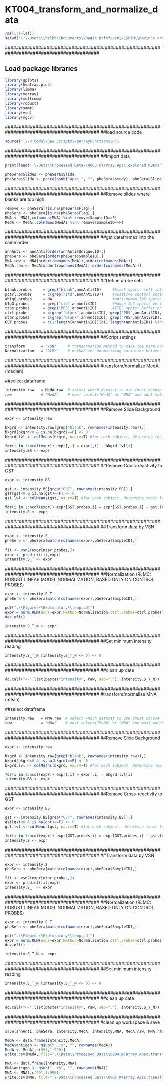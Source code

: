 # KT004_transform_and_normalize_data

```r
rm(list=ls())
setwd("C:\\Users\\helbd\\Documents\\Magic Briefcase\\LSHTM\\Kevin's array\\151118 data")
```

##########################################################################################
## Load package libraries
```r
library(gplots)
library(heatmap.plus)
library(limma)
library(marray)
library(multcomp)
library(robust)
library(samr)
library(vsn)
library(mgcv)
```

##########################################################################################
##load source code
```r
source(".\\R Code\\Raw Scripts\\pArrayFunctions.R")
```

##########################################################################################
##Import data
```r
print(load(".\\Data\\Processed Data\\0003.KTarray.Apac.explored.RData"))

pheSera$Slide2 <- pheSera$Slide
pheSera$Slide <- paste(gsub("Apac_", "", pheSera$study), pheSera$Slide, sep="_")
```

##########################################################################################
##Remove slides where blanks are too high
```r
remove <- pheSera[!is.na(pheSera$Flag),]
pheSera <- pheSera[is.na(pheSera$Flag),]
MNA <- MNA[,colnames(MNA) %in% remove$SampleID==F]
MedA <- MedA[,colnames(MedA) %in% remove$SampleID==F]
```

##########################################################################################
##get dataframes into the same order
```r
annAnti <- annAnti[order(annAnti$Unique.ID),]
pheSera <- pheSera[order(pheSera$SampleID),]
MNA.raw <- MNA[order(rownames(MNA)),order(colnames(MNA))]
MedA.raw <- MedA[order(rownames(MedA)),order(colnames(MedA))]
```

##########################################################################################
##Define probe sets
```r
blank.probes     = grep("blank",annAnti$ID)     #blank spots: left intentionally empty, representing the background noise on the slide itself (should be as close to zero as possible)
pctrl.probes     = c(grep("std",annAnti$ID))    #positive control spots:
ahIgG.probes     = NA                           #anti-human IgG spots: will bind antibodies (not malaria specific) from samples to verify that the sample was correctly hybridized to the array
hIgG.probes      = grep("std",annAnti$ID)       #human IgG spots: verify that the fluorophore-bound anti-human IgG is actually binding to the antibodies in the hybridized samples
ttbs.probes      = grep("PBS",annAnti$ID)       #TTBS spots: buffer only, verify no contamination
ctrl.probes      = c(grep("blank",annAnti$ID), grep("PBS",annAnti$ID), grep("std",annAnti$ID), grep("GST",annAnti$ID)) #control spots (positive or negative ctrls):
ntar.probes      = c(grep("blank",annAnti$ID), grep("PBS",annAnti$ID), grep("std",annAnti$ID), grep("GST",annAnti$ID))  #non-target spots (all spots that are not PF antigens of interest):
GST.probes       = c(1:length(annAnti$ID))[c(1:length(annAnti$ID)) %in% c(ntar.probes, grep("PFAMA", annAnti$ID),grep("PFSE", annAnti$ID))==F] #GST-tagged spots
```

##########################################################################################
##Script settings
```r
transform       = "VSN"     # transormation method to make the data normally-distributed (must choose "LOG2", "ASINH" or "VSN")
Normalization   = "RLMc"    # method for normalizing variation between slides, subarrays, batches (must choose "RLMct", "RLMc", "Median", "Quantile" or "none")
```

##########################################################################################
#transform/normalize MedA (median)

##select dataframe
```r
intensity.raw   = MedA.raw  # select which dataset to use (must choose "MNA.raw" or "MedA.raw")
raw             = "MedA"    # must select("MedA" or "MNA" and must match intensity.raw)
```

##########################################################################################
##Remove Slide Background
```r
expr <- intensity.raw

bkgrd <- intensity.raw[grep("blank", rownames(intensity.raw)),]
bkgrd[bkgrd<0 & is.na(bkgrd)==F] <- 0
bkgrd.lvl <- colMeans(bkgrd, na.rm=T) #for each subject, determine their mean slide background

for(i in 1:ncol(expr)) expr[,i] = expr[,i] - bkgrd.lvl[i] 
intensity.BS <- expr
```

##########################################################################################
##Remove Cross-reactivity to GST
```r
expr <- intensity.BS

gst <- intensity.BS[grep("GST", rownames(intensity.BS)),]
gst[gst<0 & is.na(gst)==F] <- 0
gst.lvl <- colMeans(gst, na.rm=T) #for each subject, determine their level of response to GST

for(i in 1:ncol(expr)) expr[GST.probes,i] = expr[GST.probes,i] - gst.lvl[i] #only subtract GST reactivity from GST-tagged probes
intensity.S <- expr
```

##########################################################################################
##Transform data by VSN
```r
expr <- intensity.S
pheSera <- pheSera[match(colnames(expr),pheSera$SampleID),]

fit <- vsn2(expr[ntar.probes,])
expr <- predict(fit,expr) 
intensity.S_T <- expr
```

##########################################################################################
##Normalization (RLMC: ROBUST LINEAR MODEL NORMALIZATION, BASED ONLY ON CONTROL PROBES)
```r
expr <- intensity.S_T
pheSera <- pheSera[match(colnames(expr),pheSera$SampleID),]

pdf(".\\Figures\\Exploratory\\temp.pdf")
expr = norm.RLM(expr=expr,Method=Normalization,ctrl.probes=ctrl.probes)
dev.off()

intensity.S_T_N <- expr
```


##########################################################################################
##Set minimum intensity reading
```r
intensity.S_T_N [intensity.S_T_N <= 0] <- 0
```

##########################################################################################
##clean up data
```r
do.call("<-",list(paste("intensity", raw, sep="."), intensity.S_T_N)) 
```

##########################################################################################
#transform/normalize MNA (mean)

##select dataframe
```r
intensity.raw   = MNA.raw  # select which dataset to use (must choose "MNA.raw" or "MedA.raw")
raw             = "MNA"    # must select("MedA" or "MNA" and must match intensity.raw)
```

##########################################################################################
##Remove Slide Background
```r
expr <- intensity.raw

bkgrd <- intensity.raw[grep("blank", rownames(intensity.raw)),]
bkgrd[bkgrd<0 & is.na(bkgrd)==F] <- 0
bkgrd.lvl <- colMeans(bkgrd, na.rm=T) #for each subject, determine their mean slide background

for(i in 1:ncol(expr)) expr[,i] = expr[,i] - bkgrd.lvl[i] 
intensity.BS <- expr
```

##########################################################################################
##Remove Cross-reactivity to GST
```r
expr <- intensity.BS

gst <- intensity.BS[grep("GST", rownames(intensity.BS)),]
gst[gst<0 & is.na(gst)==F] <- 0
gst.lvl <- colMeans(gst, na.rm=T) #for each subject, determine their level of response to GST

for(i in 1:ncol(expr)) expr[GST.probes,i] = expr[GST.probes,i] - gst.lvl[i] #only subtract GST reactivity from GST-tagged probes
intensity.S <- expr
```

##########################################################################################
##Transform data by VSN
```r
expr <- intensity.S
pheSera <- pheSera[match(colnames(expr),pheSera$SampleID),]

fit <- vsn2(expr[ntar.probes,])
expr <- predict(fit,expr) 
intensity.S_T <- expr
```

##########################################################################################
##Normalization (RLMC: ROBUST LINEAR MODEL NORMALIZATION, BASED ONLY ON CONTROL PROBES)
```r
expr <- intensity.S_T
pheSera <- pheSera[match(colnames(expr),pheSera$SampleID),]

pdf(".\\Figures\\Exploratory\\temp.pdf")
expr = norm.RLM(expr=expr,Method=Normalization,ctrl.probes=ctrl.probes)
dev.off()

intensity.S_T_N <- expr
```

##########################################################################################
##Set minimum intensity reading
```r
intensity.S_T_N [intensity.S_T_N <= 0] <- 0
```

##########################################################################################
##clean up data
```r
do.call("<-",list(paste("intensity", raw, sep="."), intensity.S_T_N)) 
```

##########################################################################################
#clean up workspace & save
```r
save(annAnti, pheSera, intensity.MedA, intensity.MNA, MedA.raw, MNA.raw, file=".\\Data\\Processed Data\\0004.KTarray.Apac.transformed_normalized.RData")

MedA <- data.frame(intensity.MedA)
MedA$antigen <- gsub("_.+$", "", rownames(MedA))
MedA <- MedA[,c(991,1:990)]
write.csv(MedA, file=".\\Data\\Processed Data\\0004.KTarray.Apac.transformed_normalized.MedA.csv", row.names=T)

MNA <- data.frame(intensity.MNA)
MNA$antigen <- gsub("_.+$", "", rownames(MNA))
MNA <- MNA[,c(991,1:990)]
write.csv(MNA, file=".\\Data\\Processed Data\\0004.KTarray.Apac.transformed_normalized.MNA.csv", row.names=T)
```
